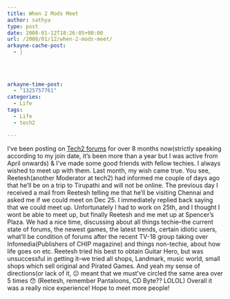 ```yaml
---
title: When 2 Mods Meet
author: sathya
type: post
date: 2008-01-12T18:26:05+00:00
url: /2008/01/12/when-2-mods-meet/
arkayne-cache-post:
  - |
    
    
    
    
arkayne-time-post:
  - "1325757761"
categories:
  - Life
tags:
  - Life
  - tech2

---
```

I&#8217;ve been posting on [Tech2 forums][1] for over 8 months now(strictly speaking according to my join date, it&#8217;s been more than a year but I was active from April onwards) & I&#8217;ve made some good friends with fellow techies. I always wished to meet up with them. Last month, my wish came true. You see, Reetesh(another Moderator at tech2) had informed me couple of days ago that he&#8217;ll be on a trip to Tirupathi and will not be online. The previous day I received a mail from Reetesh telling me that he&#8217;ll be visiting Chennai and asked me if we could meet on Dec 25. I immediately replied back saying that we could meet up. Unfortunately I had to work on 25th, and I thought I wont be able to meet up, but finally Reetesh and me met up at Spencer&#8217;s Plaza. We had a nice time, discussing about all things techie&#8211;the current state of forums, the newest games, the latest trends, certain idiotic users, what&#8217;ll be condition of forums after the recent TV-18 group taking over Infomedia(Publishers of CHIP magazine) and things non-techie, about how life goes on etc. Reetesh tried his best to obtain Guitar Hero, but was unsuccessful in getting it&#8211;we tried all shops, Landmark, music world, small shops which sell original and Pirated Games. And yeah my sense of directions(or lack of it, 😕 meant that we must&#8217;ve circled the same area over 5 times 😯 (Reetesh, remember Pantaloons, CD Byte?? LOLOL) Overall it was a really nice experience! Hope to meet more people!

 [1]: http://www.tech2.com/forums
